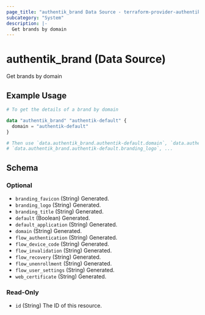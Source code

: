 ```yaml
---
page_title: "authentik_brand Data Source - terraform-provider-authentik"
subcategory: "System"
description: |-
  Get brands by domain
---
```


# authentik_brand (Data Source)

Get brands by domain

## Example Usage

```terraform
# To get the details of a brand by domain

data "authentik_brand" "authentik-default" {
  domain = "authentik-default"
}

# Then use `data.authentik_brand.authentik-default.domain`, `data.authentik_brand.authentik-default.branding_title`,
# `data.authentik_brand.authentik-default.branding_logo`, ...
```

<!-- schema generated by tfplugindocs -->
## Schema

### Optional

- `branding_favicon` (String) Generated.
- `branding_logo` (String) Generated.
- `branding_title` (String) Generated.
- `default` (Boolean) Generated.
- `default_application` (String) Generated.
- `domain` (String) Generated.
- `flow_authentication` (String) Generated.
- `flow_device_code` (String) Generated.
- `flow_invalidation` (String) Generated.
- `flow_recovery` (String) Generated.
- `flow_unenrollment` (String) Generated.
- `flow_user_settings` (String) Generated.
- `web_certificate` (String) Generated.

### Read-Only

- `id` (String) The ID of this resource.

